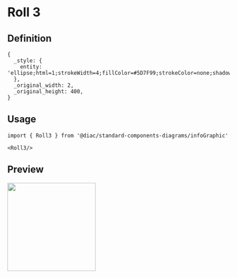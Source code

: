 # Roll 3

## Definition

```
{
  _style: { 
    entity: 'ellipse;html=1;strokeWidth=4;fillColor=#5D7F99;strokeColor=none;shadow=0;fontSize=10;fontColor=#FFFFFF;align=center;fontStyle=0;whiteSpace=wrap;spacing=10;',
  },
  _original_width: 2,
  _original_height: 400,
}
```

## Usage

```
import { Roll3 } from '@diac/standard-components-diagrams/infoGraphic'

<Roll3/>
```

## Preview

<img src="./roll-3.png" width="200"/>
